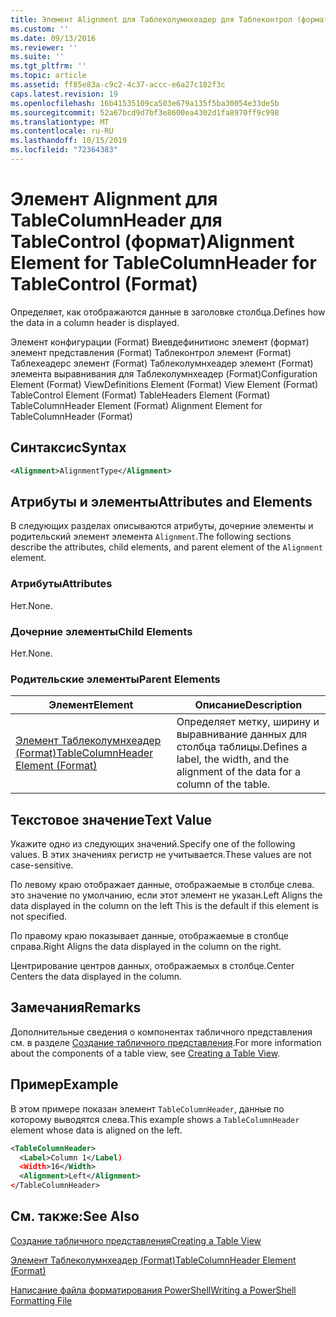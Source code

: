 ```yaml
---
title: Элемент Alignment для Таблеколумнхеадер для Таблеконтрол (формат) | Документация Майкрософт
ms.custom: ''
ms.date: 09/13/2016
ms.reviewer: ''
ms.suite: ''
ms.tgt_pltfrm: ''
ms.topic: article
ms.assetid: ff85e83a-c9c2-4c37-accc-e6a27c182f3c
caps.latest.revision: 19
ms.openlocfilehash: 16b41535109ca503e679a135f5ba30054e33de5b
ms.sourcegitcommit: 52a67bcd9d7bf3e8600ea4302d1fa8970ff9c998
ms.translationtype: MT
ms.contentlocale: ru-RU
ms.lasthandoff: 10/15/2019
ms.locfileid: "72364383"
---
```

# <a name="alignment-element-for-tablecolumnheader-for-tablecontrol-format"></a><span data-ttu-id="bf6b1-102">Элемент Alignment для TableColumnHeader для TableControl (формат)</span><span class="sxs-lookup"><span data-stu-id="bf6b1-102">Alignment Element for TableColumnHeader for TableControl (Format)</span></span>

<span data-ttu-id="bf6b1-103">Определяет, как отображаются данные в заголовке столбца.</span><span class="sxs-lookup"><span data-stu-id="bf6b1-103">Defines how the data in a column header is displayed.</span></span>

<span data-ttu-id="bf6b1-104">Элемент конфигурации (Format) Виевдефинитионс элемент (формат) элемент представления (Format) Таблеконтрол элемент (Format) Таблехеадерс элемент (Format) Таблеколумнхеадер элемент (Format) элемента выравнивания для Таблеколумнхеадер (Format)</span><span class="sxs-lookup"><span data-stu-id="bf6b1-104">Configuration Element (Format) ViewDefinitions Element (Format) View Element (Format) TableControl Element (Format) TableHeaders Element (Format) TableColumnHeader Element (Format) Alignment Element for TableColumnHeader (Format)</span></span>

## <a name="syntax"></a><span data-ttu-id="bf6b1-105">Синтаксис</span><span class="sxs-lookup"><span data-stu-id="bf6b1-105">Syntax</span></span>

```xml
<Alignment>AlignmentType</Alignment>
```

## <a name="attributes-and-elements"></a><span data-ttu-id="bf6b1-106">Атрибуты и элементы</span><span class="sxs-lookup"><span data-stu-id="bf6b1-106">Attributes and Elements</span></span>

<span data-ttu-id="bf6b1-107">В следующих разделах описываются атрибуты, дочерние элементы и родительский элемент элемента `Alignment`.</span><span class="sxs-lookup"><span data-stu-id="bf6b1-107">The following sections describe the attributes, child elements, and parent element of the `Alignment` element.</span></span>

### <a name="attributes"></a><span data-ttu-id="bf6b1-108">Атрибуты</span><span class="sxs-lookup"><span data-stu-id="bf6b1-108">Attributes</span></span>

<span data-ttu-id="bf6b1-109">Нет.</span><span class="sxs-lookup"><span data-stu-id="bf6b1-109">None.</span></span>

### <a name="child-elements"></a><span data-ttu-id="bf6b1-110">Дочерние элементы</span><span class="sxs-lookup"><span data-stu-id="bf6b1-110">Child Elements</span></span>

<span data-ttu-id="bf6b1-111">Нет.</span><span class="sxs-lookup"><span data-stu-id="bf6b1-111">None.</span></span>

### <a name="parent-elements"></a><span data-ttu-id="bf6b1-112">Родительские элементы</span><span class="sxs-lookup"><span data-stu-id="bf6b1-112">Parent Elements</span></span>

|<span data-ttu-id="bf6b1-113">Элемент</span><span class="sxs-lookup"><span data-stu-id="bf6b1-113">Element</span></span>|<span data-ttu-id="bf6b1-114">Описание</span><span class="sxs-lookup"><span data-stu-id="bf6b1-114">Description</span></span>|
|-------------|-----------------|
|[<span data-ttu-id="bf6b1-115">Элемент Таблеколумнхеадер (Format)</span><span class="sxs-lookup"><span data-stu-id="bf6b1-115">TableColumnHeader Element (Format)</span></span>](./tablecolumnheader-element-format.md)|<span data-ttu-id="bf6b1-116">Определяет метку, ширину и выравнивание данных для столбца таблицы.</span><span class="sxs-lookup"><span data-stu-id="bf6b1-116">Defines a label, the width, and the alignment of the data for a column of the table.</span></span>|

## <a name="text-value"></a><span data-ttu-id="bf6b1-117">Текстовое значение</span><span class="sxs-lookup"><span data-stu-id="bf6b1-117">Text Value</span></span>

<span data-ttu-id="bf6b1-118">Укажите одно из следующих значений.</span><span class="sxs-lookup"><span data-stu-id="bf6b1-118">Specify one of the following values.</span></span> <span data-ttu-id="bf6b1-119">В этих значениях регистр не учитывается.</span><span class="sxs-lookup"><span data-stu-id="bf6b1-119">These values are not case-sensitive.</span></span>

<span data-ttu-id="bf6b1-120">По левому краю отображает данные, отображаемые в столбце слева. это значение по умолчанию, если этот элемент не указан.</span><span class="sxs-lookup"><span data-stu-id="bf6b1-120">Left Aligns the data displayed in the column on the left This is the default if this element is not specified.</span></span>

<span data-ttu-id="bf6b1-121">По правому краю показывает данные, отображаемые в столбце справа.</span><span class="sxs-lookup"><span data-stu-id="bf6b1-121">Right Aligns the data displayed in the column on the right.</span></span>

<span data-ttu-id="bf6b1-122">Центрирование центров данных, отображаемых в столбце.</span><span class="sxs-lookup"><span data-stu-id="bf6b1-122">Center Centers the data displayed in the column.</span></span>

## <a name="remarks"></a><span data-ttu-id="bf6b1-123">Замечания</span><span class="sxs-lookup"><span data-stu-id="bf6b1-123">Remarks</span></span>

<span data-ttu-id="bf6b1-124">Дополнительные сведения о компонентах табличного представления см. в разделе [Создание табличного представления](./creating-a-table-view.md).</span><span class="sxs-lookup"><span data-stu-id="bf6b1-124">For more information about the components of a table view, see [Creating a Table View](./creating-a-table-view.md).</span></span>

## <a name="example"></a><span data-ttu-id="bf6b1-125">Пример</span><span class="sxs-lookup"><span data-stu-id="bf6b1-125">Example</span></span>

<span data-ttu-id="bf6b1-126">В этом примере показан элемент `TableColumnHeader`, данные по которому выводятся слева.</span><span class="sxs-lookup"><span data-stu-id="bf6b1-126">This example shows a `TableColumnHeader` element whose data is aligned on the left.</span></span>

```xml
<TableColumnHeader>
  <Label>Column 1</Label)
  <Width>16</Width>
  <Alignment>Left</Alignment>
</TableColumnHeader>
```

## <a name="see-also"></a><span data-ttu-id="bf6b1-127">См. также:</span><span class="sxs-lookup"><span data-stu-id="bf6b1-127">See Also</span></span>

[<span data-ttu-id="bf6b1-128">Создание табличного представления</span><span class="sxs-lookup"><span data-stu-id="bf6b1-128">Creating a Table View</span></span>](./creating-a-table-view.md)

[<span data-ttu-id="bf6b1-129">Элемент Таблеколумнхеадер (Format)</span><span class="sxs-lookup"><span data-stu-id="bf6b1-129">TableColumnHeader Element (Format)</span></span>](./tablecolumnheader-element-format.md)

[<span data-ttu-id="bf6b1-130">Написание файла форматирования PowerShell</span><span class="sxs-lookup"><span data-stu-id="bf6b1-130">Writing a PowerShell Formatting File</span></span>](./writing-a-powershell-formatting-file.md)
